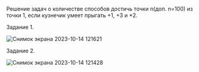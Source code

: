 Решение задач о количестве способов достичь точки n(доп. n=100) из точки 1, если кузнечик умеет прыгать +1, +3 и *2.

Задание 1.

![Снимок экрана 2023-10-14 121621](https://github.com/Ling205/PraktikaG34N8/assets/139348078/d3180944-5882-4163-b42a-35c93a6bab08)

Задание 2.

![Снимок экрана 2023-10-14 121428](https://github.com/Ling205/PraktikaG34N8/assets/139348078/57689a24-8ea1-4083-a40b-3a65f0874a82)
